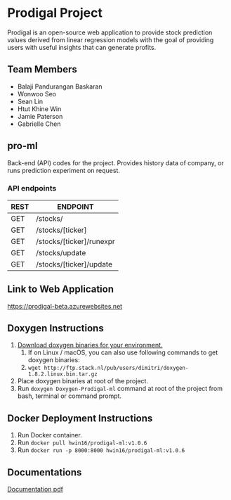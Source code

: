 # Prodigal Project
Prodigal is an open-source web application to provide stock prediction values derived from linear regression models with the goal of providing users with useful insights that can generate profits.

## Team Members
- Balaji Pandurangan Baskaran
- Wonwoo Seo
- Sean Lin
- Htut Khine Win
- Jamie Paterson
- Gabrielle Chen

## pro-ml
Back-end (API) codes for the project. Provides history data of company, or runs prediction experiment on request.

### API endpoints
|REST  | ENDPOINT     | 
|------|--------------|
|GET   | /stocks/     |
|GET   | /stocks/[ticker] | 
|GET   | /stocks/[ticker]/runexpr |
|GET   | /stocks/update |
|GET   | /stocks/[ticker]/update |

## Link to Web Application
https://prodigal-beta.azurewebsites.net

## Doxygen Instructions
1. [Download doxygen binaries for your environment.](http://www.stack.nl/~dimitri/doxygen/download.html)
    1. If on Linux / macOS, you can also use following commands to get doxygen binaries:
    2. ```wget http://ftp.stack.nl/pub/users/dimitri/doxygen-1.8.2.linux.bin.tar.gz```
2. Place doxygen binaries at root of the project.
3. Run ```doxygen Doxygen-Prodigal-ml``` command at root of the project from bash, terminal or command prompt.

## Docker Deployment Instructions
1. Run Docker container.
2. Run ```docker pull hwin16/prodigal-ml:v1.0.6```
3. Run ```docker run -p 8000:8000 hwin16/prodigal-ml:v1.0.6```

## Documentations
[Documentation pdf](prodigal_documentation.pdf)